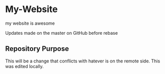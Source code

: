 # My-Website

my website is awesome

Updates made on the master on GitHub before rebase

## Repository Purpose
This will be a change that conflicts
with hatever is on the remote side.
This was edited locally.

